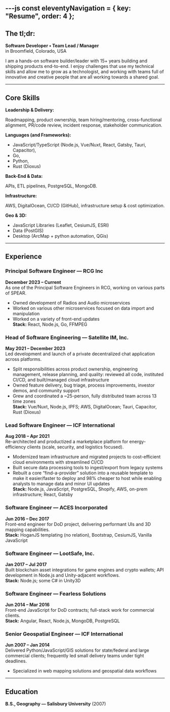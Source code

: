 ---js
const eleventyNavigation = {
	key: "Resume",
	order: 4
};
---
## The tl;dr:

**Software Developer • Team Lead / Manager**  
in Broomfield, Colorado, USA


I am a hands-on software builder/leader with 15+ years building and shipping products end-to-end. I enjoy challenges that use my technical skills and allow me to grow as a technologist, and working with teams full of innovative and creative people that are all working towards a shared goal.

---

## Core Skills

**Leadership & Delivery:** 

Roadmapping, product ownership, team hiring/mentoring, cross-functional alignment, PR/code review, incident response, stakeholder communication.

**Languages (and Frameworks):** 

- JavaScript/TypeScript (Node.js, Vue/Nuxt, React, Gatsby, Tauri, Capacitor), 
- Go, 
- Python, 
- Rust (Dioxus)

**Back-End & Data:** 

APIs, ETL pipelines, PostgreSQL, MongoDB.

**Infrastructure:** 

AWS, DigitalOcean, CI/CD (GitHub), infrastructure setup & cost optimization.

**Geo & 3D:** 

- JavaScript Libraries (Leaflet, CesiumJS, ESRI)
- Data (PostGIS)
- Desktop (ArcMap + python automation, QGis)

---

## Experience

### Principal Software Engineer — RCG Inc
**December 2023 – Current**  
As one of the Principal Software Engineers in RCG, working on various parts of SPEAR.
- Owned development of Radios and Audio microservices
- Worked on various other microservices focused on data import and manipulation
- Worked on a variety of front-end updates  
**Stack:** React, Node.js, Go, FFMPEG

### Head of Software Engineering — Satellite IM, Inc.
**May 2021 – December 2023**  
Led development and launch of a private decentralized chat application across platforms.
- Split responsibilities across product ownership, engineering management, release planning, and quality: reviewed all code, instituted CI/CD, and built/managed cloud infrastructure
- Owned feature delivery, bug triage, process improvements, investor demos, and community support
- Grew and coordinated a ~25-person, fully distributed team across 13 time zones  
**Stack:** Vue/Nuxt, Node.js, IPFS; AWS, DigitalOcean; Tauri, Capacitor, Rust (Dioxus)

### Lead Software Engineer — ICF International
**Aug 2018 – Apr 2021**  
Re-architected and productized a marketplace platform for energy-efficiency clients (scale, security, and logistics focused).
- Modernized team infrastructure and migrated projects to cost-efficient cloud environments with streamlined CI/CD
- Built secure data processing tools to ingest/export from legacy systems
- Rebuilt a core “find-a-provider” solution into a reusable template to make it easier/faster to deploy and 98% cheaper to host while enabling analysts to manage data and minor UI updates  
**Stack:** Node.js, JavaScript, PostgreSQL, Shopify, AWS, on-prem infrastructure; React, Gatsby

### Software Engineer — ACES Incorporated
**Jun 2016 – Dec 2017**  
Front-end engineer for DoD project, delivering performant UIs and 3D mapping capabilities.  
**Stack:** HoganJS templating (no relation), Bootstrap, CesiumJS, Vanilla JavaScript

### Software Engineer — LootSafe, Inc.
**Jan 2017 – Jul 2017**  
Built blockchain asset integrations for game engines and crypto wallets; API development in Node.js and Unity-adjacent workflows.  
**Stack:** Node.js; some C# in Unity3D

### Software Engineer — Fearless Solutions
**Jun 2014 – Mar 2016**  
Front-end JavaScript for DoD contracts; full-stack work for commercial clients.  
**Stack:** Angular, React, Node.js, MongoDB, PostgreSQL

### Senior Geospatial Engineer — ICF International
**Jun 2007 – Jan 2014**  
Delivered Python/JavaScript/GIS solutions for state/federal and large commercial clients; frequently led small delivery teams under tight deadlines.  
- Specialized in web mapping solutions and geospatial data workflows

---

## Education
**B.S., Geography — Salisbury University** (2007)